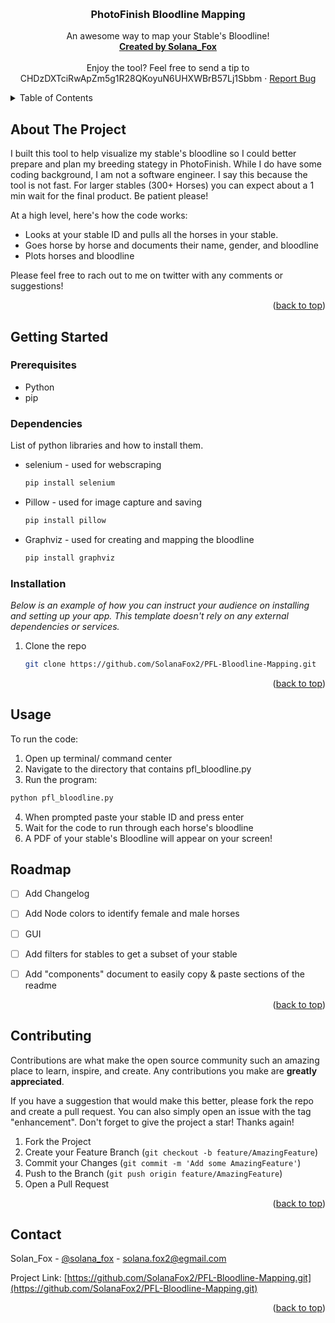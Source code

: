 <!-- Improved compatibility of back to top link: See: https://github.com/othneildrew/Best-README-Template/pull/73 -->
<a name="readme-top"></a>



<!-- PROJECT LOGO -->
<br />
<div align="center">
  
  <h3 align="center">PhotoFinish Bloodline Mapping</h3>

  <p align="center">
    An awesome way to map your Stable's Bloodline!
    <br />
    <a href="https://twitter.com/solana_fox"><strong>Created by Solana_Fox</strong></a>
    <br />
    <br />
    <a>Enjoy the tool? Feel free to send a tip to CHDzDXTciRwApZm5g1R28QKoyuN6UHXWBrB57Lj1Sbbm</a>
    ·
    <a href="https://github.com/SolanaFox2/PFL-Bloodline-Mapping.git/issues">Report Bug</a>
  </p>
</div>



<!-- TABLE OF CONTENTS -->
<details>
  <summary>Table of Contents</summary>
  <ol>
    <li>
      <a href="#about-the-project">About The Project</a>
    </li>
    <li>
      <a href="#getting-started">Getting Started</a>
      <ul>
        <li><a href="#dependencies">Prerequisites</a></li>
        <li><a href="#installation">Installation</a></li>
      </ul>
    </li>
    <li><a href="#usage">Usage</a></li>
    <li><a href="#roadmap">Roadmap</a></li>
    <li><a href="#contributing">Contributing</a></li>
    <li><a href="#contact">Contact</a></li>
  </ol>
</details>



<!-- ABOUT THE PROJECT -->
## About The Project

I built this tool to help visualize my stable's bloodline so I could better prepare and plan my breeding stategy in PhotoFinish. While I do have some coding background, I am not a software engineer.  I say this because the tool is not fast. For larger stables (300+ Horses) you can expect about a 1 min wait for the final product. Be patient please!

At a high level, here's how the code works:
* Looks at your stable ID and pulls all the horses in your stable.
* Goes horse by horse and documents their name, gender, and bloodline
* Plots horses and bloodline

Please feel free to rach out to me on twitter with any comments or suggestions!

<p align="right">(<a href="#readme-top">back to top</a>)</p>



<!-- GETTING STARTED -->
## Getting Started

### Prerequisites

* Python
* pip


### Dependencies

List of python libraries and how to install them.
* selenium - used for webscraping
  ```sh
  pip install selenium
  ```
* Pillow - used for image capture and saving
  ```sh
  pip install pillow
  ```
* Graphviz - used for creating and mapping the bloodline
  ```sh
  pip install graphviz
  ```


### Installation

_Below is an example of how you can instruct your audience on installing and setting up your app. This template doesn't rely on any external dependencies or services._

1. Clone the repo
   ```sh
   git clone https://github.com/SolanaFox2/PFL-Bloodline-Mapping.git
   ```


<p align="right">(<a href="#readme-top">back to top</a>)</p>



<!-- USAGE EXAMPLES -->
## Usage

To run the code:
1. Open up terminal/ command center
2. Navigate to the directory that contains pfl_bloodline.py
3. Run the program:
  ```sh
  python pfl_bloodline.py
  ```
4. When prompted paste your stable ID and press enter
5. Wait for the code to run through each horse's bloodline
6. A PDF of your stable's Bloodline will appear on your screen!




<!-- ROADMAP -->
## Roadmap

- [ ] Add Changelog
- [ ] Add Node colors to identify female and male horses
- [ ] GUI
- [ ] Add filters for stables to get a subset of your stable
- [ ] Add "components" document to easily copy & paste sections of the readme



<p align="right">(<a href="#readme-top">back to top</a>)</p>



<!-- CONTRIBUTING -->
## Contributing

Contributions are what make the open source community such an amazing place to learn, inspire, and create. Any contributions you make are **greatly appreciated**.

If you have a suggestion that would make this better, please fork the repo and create a pull request. You can also simply open an issue with the tag "enhancement".
Don't forget to give the project a star! Thanks again!

1. Fork the Project
2. Create your Feature Branch (`git checkout -b feature/AmazingFeature`)
3. Commit your Changes (`git commit -m 'Add some AmazingFeature'`)
4. Push to the Branch (`git push origin feature/AmazingFeature`)
5. Open a Pull Request

<p align="right">(<a href="#readme-top">back to top</a>)</p>





<!-- CONTACT -->
## Contact

Solan_Fox - [@solana_fox](https://twitter.com/solana_fox) - solana.fox2@egmail.com

Project Link: [https://github.com/SolanaFox2/PFL-Bloodline-Mapping.git](https://github.com/SolanaFox2/PFL-Bloodline-Mapping.git)

<p align="right">(<a href="#readme-top">back to top</a>)</p>






<!-- MARKDOWN LINKS & IMAGES -->
<!-- https://www.markdownguide.org/basic-syntax/#reference-style-links -->
[contributors-shield]: https://img.shields.io/github/contributors/othneildrew/Best-README-Template.svg?style=for-the-badge
[contributors-url]: https://github.com/othneildrew/Best-README-Template/graphs/contributors
[forks-shield]: https://img.shields.io/github/forks/othneildrew/Best-README-Template.svg?style=for-the-badge
[forks-url]: https://github.com/othneildrew/Best-README-Template/network/members
[stars-shield]: https://img.shields.io/github/stars/othneildrew/Best-README-Template.svg?style=for-the-badge
[stars-url]: https://github.com/othneildrew/Best-README-Template/stargazers
[issues-shield]: https://img.shields.io/github/issues/othneildrew/Best-README-Template.svg?style=for-the-badge
[issues-url]: https://github.com/othneildrew/Best-README-Template/issues
[license-shield]: https://img.shields.io/github/license/othneildrew/Best-README-Template.svg?style=for-the-badge
[license-url]: https://github.com/othneildrew/Best-README-Template/blob/master/LICENSE.txt
[linkedin-shield]: https://img.shields.io/badge/-LinkedIn-black.svg?style=for-the-badge&logo=linkedin&colorB=555
[linkedin-url]: https://linkedin.com/in/othneildrew
[product-screenshot]: images/screenshot.png
[Next.js]: https://img.shields.io/badge/next.js-000000?style=for-the-badge&logo=nextdotjs&logoColor=white
[Next-url]: https://nextjs.org/
[React.js]: https://img.shields.io/badge/React-20232A?style=for-the-badge&logo=react&logoColor=61DAFB
[React-url]: https://reactjs.org/
[Vue.js]: https://img.shields.io/badge/Vue.js-35495E?style=for-the-badge&logo=vuedotjs&logoColor=4FC08D
[Vue-url]: https://vuejs.org/
[Angular.io]: https://img.shields.io/badge/Angular-DD0031?style=for-the-badge&logo=angular&logoColor=white
[Angular-url]: https://angular.io/
[Svelte.dev]: https://img.shields.io/badge/Svelte-4A4A55?style=for-the-badge&logo=svelte&logoColor=FF3E00
[Svelte-url]: https://svelte.dev/
[Laravel.com]: https://img.shields.io/badge/Laravel-FF2D20?style=for-the-badge&logo=laravel&logoColor=white
[Laravel-url]: https://laravel.com
[Bootstrap.com]: https://img.shields.io/badge/Bootstrap-563D7C?style=for-the-badge&logo=bootstrap&logoColor=white
[Bootstrap-url]: https://getbootstrap.com
[JQuery.com]: https://img.shields.io/badge/jQuery-0769AD?style=for-the-badge&logo=jquery&logoColor=white
[JQuery-url]: https://jquery.com 
